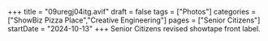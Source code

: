 +++
title = "09uregj04itg.avif"
draft = false
tags = ["Photos"]
categories = ["ShowBiz Pizza Place","Creative Engineering"]
pages = ["Senior Citizens"]
startDate = "2024-10-13"
+++
Senior Citizens revised showtape front label.
